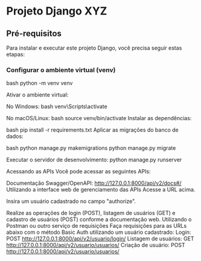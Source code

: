 # Projeto Django XYZ

## Pré-requisitos

Para instalar e executar este projeto Django, você precisa seguir estas etapas:

### Configurar o ambiente virtual (venv)

bash
python -m venv venv


Ativar o ambiente virtual:

No Windows:
bash
venv\Scripts\activate

No macOS/Linux:
bash
source venv/bin/activate
Instalar as dependências:

bash
pip install -r requirements.txt
Aplicar as migrações do banco de dados:

bash
python manage.py makemigrations
python manage.py migrate

Executar o servidor de desenvolvimento:
python manage.py runserver

Acessando as APIs
Você pode acessar as seguintes APIs:

Documentação Swagger/OpenAPI: http://127.0.0.1:8000/api/v2/docs#/
Utilizando a interface web de gerenciamento das APIs
Acesse a URL acima.

Insira um usuário cadastrado no campo "authorize".

Realize as operações de login (POST), listagem de usuários (GET) e cadastro de usuários (POST) conforme a documentação web.
Utilizando o Postman ou outro serviço de requisições
Faça requisições para as URLs abaixo com o método Basic Auth utilizando um usuário cadastrado:
Login: POST http://127.0.0.1:8000/api/v2/usuario/login/
Listagem de usuários: GET http://127.0.0.1:8000/api/v2/usuario/usuarios/
Criação de usuário: POST http://127.0.0.1:8000/api/v2/usuario/usuarios/
